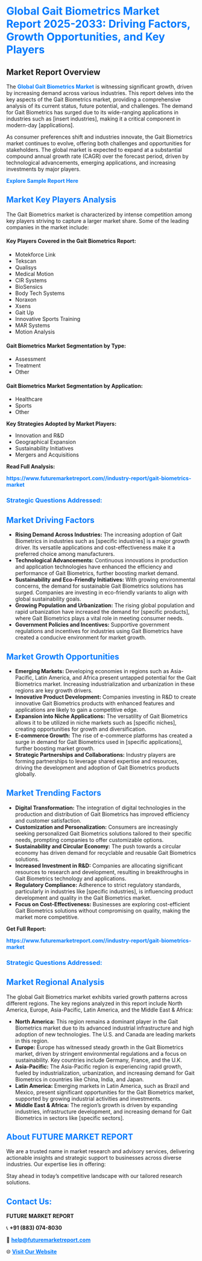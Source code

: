 <h1 style="color: #007BFF;">Global Gait Biometrics Market Report 2025-2033: Driving Factors, Growth Opportunities, and Key Players</h1>

<section id="overview">
<h2>Market Report Overview</h2>
<p>The <a href="https://www.futuremarketreport.com//industry-report/gait-biometrics-market" style="color: #007BFF; text-decoration: none;"><strong>Global Gait Biometrics Market</strong></a> is witnessing significant growth, driven by increasing demand across various industries. This report delves into the key aspects of the Gait Biometrics market, providing a comprehensive analysis of its current status, future potential, and challenges. The demand for Gait Biometrics has surged due to its wide-ranging applications in industries such as [insert industries], making it a critical component in modern-day [applications].</p>
<p>As consumer preferences shift and industries innovate, the Gait Biometrics market continues to evolve, offering both challenges and opportunities for stakeholders. The global market is expected to expand at a substantial compound annual growth rate (CAGR) over the forecast period, driven by technological advancements, emerging applications, and increasing investments by major players.</p>
</section>

<section id="overview">
<p><a href="https://www.futuremarketreport.com//request-sample/reportId=51624" style="color: #007BFF; text-decoration: none;"><strong>Explore Sample Report Here</strong></a></p>
</section>

<section id="key-players">
<h2 style="color: #007BFF;">Market Key Players Analysis</h2>
<p>The Gait Biometrics market is characterized by intense competition among key players striving to capture a larger market share. Some of the leading companies in the market include:</p>
<h4>Key Players Covered in the Gait Biometrics Report:</h4>
<ul><li>Motekforce Link</li><li>Tekscan</li><li>Qualisys</li><li>Medical Motion</li><li>CIR Systems</li><li>BioSensics</li><li>Body Tech Systems</li><li>Noraxon</li><li>Xsens</li><li>Gait Up</li><li>Innovative Sports Training</li><li>MAR Systems</li><li>Motion Analysis</li></ul>
<h4>Gait Biometrics Market Segmentation by Type:</h4>
<ul><li>Assessment</li><li>Treatment</li><li>Other</li></ul>

<h4>Gait Biometrics Market Segmentation by Application:</h4>
<ul><li>Healthcare</li><li>Sports</li><li>Other</li></ul>
<p><strong>Key Strategies Adopted by Market Players:</strong></p>
<ul>
<li>Innovation and R&D</li>
<li>Geographical Expansion</li>
<li>Sustainability Initiatives</li>
<li>Mergers and Acquisitions</li>
</ul>
</section>

<section>
<p><strong>Read Full Analysis: </strong></p><a href="https://www.futuremarketreport.com//industry-report/gait-biometrics-market" style="color: #007BFF; text-decoration: none;"><strong>https://www.futuremarketreport.com//industry-report/gait-biometrics-market</strong></a>
<h3 style="color: #007BFF;">Strategic Questions Addressed:</h3>
</section>

<section id="driving-factors">
<h2 style="color: #007BFF;">Market Driving Factors</h2>
<ul>
<li><strong>Rising Demand Across Industries:</strong> The increasing adoption of Gait Biometrics in industries such as [specific industries] is a major growth driver. Its versatile applications and cost-effectiveness make it a preferred choice among manufacturers.</li>
<li><strong>Technological Advancements:</strong> Continuous innovations in production and application technologies have enhanced the efficiency and performance of Gait Biometrics, further boosting market demand.</li>
<li><strong>Sustainability and Eco-Friendly Initiatives:</strong> With growing environmental concerns, the demand for sustainable Gait Biometrics solutions has surged. Companies are investing in eco-friendly variants to align with global sustainability goals.</li>
<li><strong>Growing Population and Urbanization:</strong> The rising global population and rapid urbanization have increased the demand for [specific products], where Gait Biometrics plays a vital role in meeting consumer needs.</li>
<li><strong>Government Policies and Incentives:</strong> Supportive government regulations and incentives for industries using Gait Biometrics have created a conducive environment for market growth.</li>
</ul>
</section>

<section id="growth-opportunities">
<h2 style="color: #007BFF;">Market Growth Opportunities</h2>
<ul>
<li><strong>Emerging Markets:</strong> Developing economies in regions such as Asia-Pacific, Latin America, and Africa present untapped potential for the Gait Biometrics market. Increasing industrialization and urbanization in these regions are key growth drivers.</li>
<li><strong>Innovative Product Development:</strong> Companies investing in R&D to create innovative Gait Biometrics products with enhanced features and applications are likely to gain a competitive edge.</li>
<li><strong>Expansion into Niche Applications:</strong> The versatility of Gait Biometrics allows it to be utilized in niche markets such as [specific niches], creating opportunities for growth and diversification.</li>
<li><strong>E-commerce Growth:</strong> The rise of e-commerce platforms has created a surge in demand for Gait Biometrics used in [specific applications], further boosting market growth.</li>
<li><strong>Strategic Partnerships and Collaborations:</strong> Industry players are forming partnerships to leverage shared expertise and resources, driving the development and adoption of Gait Biometrics products globally.</li>
</ul>
</section>

<section id="trending-factors">
<h2 style="color: #007BFF;">Market Trending Factors</h2>
<ul>
<li><strong>Digital Transformation:</strong> The integration of digital technologies in the production and distribution of Gait Biometrics has improved efficiency and customer satisfaction.</li>
<li><strong>Customization and Personalization:</strong> Consumers are increasingly seeking personalized Gait Biometrics solutions tailored to their specific needs, prompting companies to offer customizable options.</li>
<li><strong>Sustainability and Circular Economy:</strong> The push towards a circular economy has driven demand for recyclable and reusable Gait Biometrics solutions.</li>
<li><strong>Increased Investment in R&D:</strong> Companies are allocating significant resources to research and development, resulting in breakthroughs in Gait Biometrics technology and applications.</li>
<li><strong>Regulatory Compliance:</strong> Adherence to strict regulatory standards, particularly in industries like [specific industries], is influencing product development and quality in the Gait Biometrics market.</li>
<li><strong>Focus on Cost-Effectiveness:</strong> Businesses are exploring cost-efficient Gait Biometrics solutions without compromising on quality, making the market more competitive.</li>
</ul>
</section>

<section>
<p><strong>Get Full Report: </strong></p><a href="https://www.futuremarketreport.com//industry-report/gait-biometrics-market" style="color: #007BFF; text-decoration: none;"><strong>https://www.futuremarketreport.com//industry-report/gait-biometrics-market</strong></a>
<h3 style="color: #007BFF;">Strategic Questions Addressed:</h3>
</section>


<section id="regional-analysis">
<h2 style="color: #007BFF;">Market Regional Analysis</h2>
<p>The global Gait Biometrics market exhibits varied growth patterns across different regions. The key regions analyzed in this report include North America, Europe, Asia-Pacific, Latin America, and the Middle East & Africa:</p>
<ul>
<li><strong>North America:</strong> This region remains a dominant player in the Gait Biometrics market due to its advanced industrial infrastructure and high adoption of new technologies. The U.S. and Canada are leading markets in this region.</li>
<li><strong>Europe:</strong> Europe has witnessed steady growth in the Gait Biometrics market, driven by stringent environmental regulations and a focus on sustainability. Key countries include Germany, France, and the U.K.</li>
<li><strong>Asia-Pacific:</strong> The Asia-Pacific region is experiencing rapid growth, fueled by industrialization, urbanization, and increasing demand for Gait Biometrics in countries like China, India, and Japan.</li>
<li><strong>Latin America:</strong> Emerging markets in Latin America, such as Brazil and Mexico, present significant opportunities for the Gait Biometrics market, supported by growing industrial activities and investments.</li>
<li><strong>Middle East & Africa:</strong> The region’s growth is driven by expanding industries, infrastructure development, and increasing demand for Gait Biometrics in sectors like [specific sectors].</li>
</ul>
</section>

<footer>
<h2 style="color: #007BFF;">About FUTURE MARKET REPORT</h2>
<p>We are a trusted name in market research and advisory services, delivering actionable insights and strategic support to businesses across diverse industries. Our expertise lies in offering:</p>

<p>Stay ahead in today’s competitive landscape with our tailored research solutions.</p>

<h2 style="color: #007BFF;">Contact Us:</h2>
<p><strong>FUTURE MARKET REPORT</strong></p>
<p>📞 <strong>+91 (883) 074-8030</strong></p>
<p>📧 <strong><a href="mailto:help@futuremarketreport.com" style="color: #007BFF;">help@futuremarketreport.com</a></strong></p>
<p>🌐 <strong><a href="https://www.futuremarketreport.com/" style="color: #007BFF;">Visit Our Website</a></strong></p>
</footer>